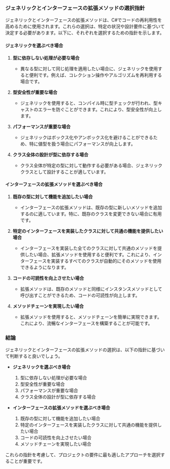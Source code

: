 ### ジェネリックとインターフェースの拡張メソッドの選択指針

ジェネリックとインターフェースの拡張メソッドは、C#でコードの再利用性を高めるために使用されます。これらの選択は、特定の状況や設計要件に基づいて決定する必要があります。以下に、それぞれを選択するための指針を示します。

#### ジェネリックを選ぶべき場合

1. **型に依存しない処理が必要な場合**
   - 異なる型に対して同じ処理を適用したい場合に、ジェネリックを使用すると便利です。例えば、コレクション操作やアルゴリズムを再利用する場合です。

2. **型安全性が重要な場合**
   - ジェネリックを使用すると、コンパイル時に型チェックが行われ、型キャストのエラーを防ぐことができます。これにより、型安全性が向上します。

3. **パフォーマンスが重要な場合**
   - ジェネリックはボックス化やアンボックス化を避けることができるため、特に値型を扱う場合にパフォーマンスが向上します。

4. **クラス全体の設計が型に依存する場合**
   - クラス全体が特定の型に対して動作する必要がある場合、ジェネリッククラスとして設計することが適しています。

#### インターフェースの拡張メソッドを選ぶべき場合

1. **既存の型に対して機能を追加したい場合**
   - インターフェースの拡張メソッドは、既存の型に新しいメソッドを追加するのに適しています。特に、既存のクラスを変更できない場合に有用です。

2. **特定のインターフェースを実装したクラスに対して共通の機能を提供したい場合**
   - インターフェースを実装した全てのクラスに対して共通のメソッドを提供したい場合、拡張メソッドを使用すると便利です。これにより、インターフェースを実装するすべてのクラスが自動的にそのメソッドを使用できるようになります。

3. **コードの可読性を向上させたい場合**
   - 拡張メソッドは、既存のメソッドと同様にインスタンスメソッドとして呼び出すことができるため、コードの可読性が向上します。

4. **メソッドチェーンを実現したい場合**
   - 拡張メソッドを使用すると、メソッドチェーンを簡単に実現できます。これにより、流暢なインターフェースを構築することが可能です。

### 結論

ジェネリックとインターフェースの拡張メソッドの選択は、以下の指針に基づいて判断すると良いでしょう。

- **ジェネリックを選ぶべき場合**
  1. 型に依存しない処理が必要な場合
  2. 型安全性が重要な場合
  3. パフォーマンスが重要な場合
  4. クラス全体の設計が型に依存する場合

- **インターフェースの拡張メソッドを選ぶべき場合**
  1. 既存の型に対して機能を追加したい場合
  2. 特定のインターフェースを実装したクラスに対して共通の機能を提供したい場合
  3. コードの可読性を向上させたい場合
  4. メソッドチェーンを実現したい場合

これらの指針を考慮して、プロジェクトの要件に最も適したアプローチを選択することが重要です。
